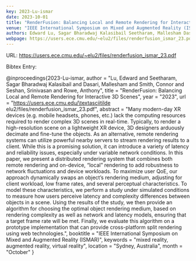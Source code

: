 ```yaml
---
key: 2023-Lu-ismar
date: 2023-10-01
title: "RenderFusion: Balancing Local and Remote Rendering for Interactive 3D Scenes"
venue: "IEEE International Symposium on Mixed and Augmented Reality (ISMAR)"
authors: Edward Lu, Sagar Bharadwaj Kalasibail Seetharam, Mallesham Dasari, Connor Smith, Srinivasan Seshan and Anthony Rowe
webpage: https://users.ece.cmu.edu/~elu2/files/renderfusion_ismar_23.pdf
---
```


URL: https://users.ece.cmu.edu/~elu2/files/renderfusion_ismar_23.pdf

Bibtex Entry:

@inproceedings{2023-Lu-ismar,
    author = "Lu, Edward and Seetharam, Sagar Bharadwaj Kalasibail and Dasari, Mallesham and Smith, Connor and Seshan, Srinivasan and Rowe, Anthony",
    title = "RenderFusion: Balancing Local and Remote Rendering for Interactive 3D Scenes",
    year = "2023",
    url = "https://users.ece.cmu.edu/\textasciitilde elu2/files/renderfusion\_ismar\_23.pdf",
    abstract = "Many modern-day XR devices (e.g. mobile headsets, phones, etc.) lack the computing resources required to render complex 3D scenes in real-time. Typically, to render a high-resolution scene on a lightweight XR device, 3D designers arduously decimate and fine-tune the objects. As an alternative, remote rendering systems can utilize powerful nearby servers to stream rendering results to a client. While this is a promising solution, it can introduce a variety of latency and reliability issues, especially under variable network conditions. In this paper, we present a distributed rendering system that combines both remote rendering and on-device, “local” rendering to add robustness to network fluctuations and device workloads. To maximize user QoE, our approach dynamically swaps an object’s rendering medium, adjusting for client workload, low frame rates, and several perceptual characteristics. To model these characteristics, we perform a study under simulated conditions to measure how users perceive latency and complexity differences between objects in a scene. Using the results of the study, we then provide an algorithm for choosing the optimal object rendering medium, based on rendering complexity as well as network and latency models, ensuring that a target frame rate will be met. Finally, we evaluate this algorithm on a prototype implementation that can provide cross-platform split rendering using web technologies.",
    booktitle = "IEEE International Symposium on Mixed and Augmented Reality (ISMAR)",
    keywords = "mixed reality, augmented reality, virtual reality",
    location = "Sydney, Australia",
    month = "October"
}

